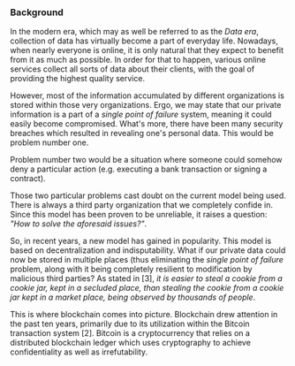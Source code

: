 ### Background

In the modern era, which may as well be referred to as the *Data era*, collection of data has virtually become a part of everyday life. Nowadays, when nearly everyone is online, it is only natural that they expect to benefit from it as much as possible. In order for that to happen, various online services collect all sorts of data about their clients, with the goal of providing the highest quality service.

However, most of the information accumulated by different organizations is stored within those very organizations. Ergo, we may state that our private information is a part of a *single point of failure* system, meaning it could easily become compromised. What's more, there have been many security breaches which resulted in revealing one's personal data. This would be problem number one.

Problem number two would be a situation where someone could somehow deny a particular action (e.g. executing a bank transaction or signing a contract).

Those two particular problems cast doubt on the current model being used. There is always a third party organization that we completely confide in. Since this model has been proven to be unreliable, it raises a question: *"How to solve the aforesaid issues?"*.

So, in recent years, a new model has gained in popularity. This model is based on decentralization and indisputability. What if our private data could now be stored in multiple places (thus eliminating the *single point of failure* problem, along with it being completely resilient to modification by malicious third parties? As stated in [3], *it is easier to steal a cookie from a cookie jar, kept in a secluded place, than stealing the cookie from a cookie jar kept in a market place, being observed by thousands of people*.

This is where blockchain comes into picture. Blockchain drew attention in the past ten years, primarily due to its utilization within the Bitcoin transaction system [2]. Bitcoin is a cryptocurrency that relies on a distributed blockchain ledger which uses cryptography to achieve confidentiality as well as irrefutability. 


<!--stackedit_data:
eyJoaXN0b3J5IjpbLTQzNjA1OTM2MywtMjA3MTE5MzY0NywtOD
Q1NzQ5MzAzLDIxMzE5NDQyODUsLTE4OTExNDA3ODcsLTc2NTgy
NzI5MiwtODY5MTU2NjYxLC0xMzE5NDM0MTE5LC0yMTExNTU0Mj
UyLC0xNDg2OTA5MTc3LC0xOTgyMjI3OTE1LC0zNTg5MjkzNzks
MTAxODU3NDQyNywtNDQ4NDg4NDIwXX0=
-->